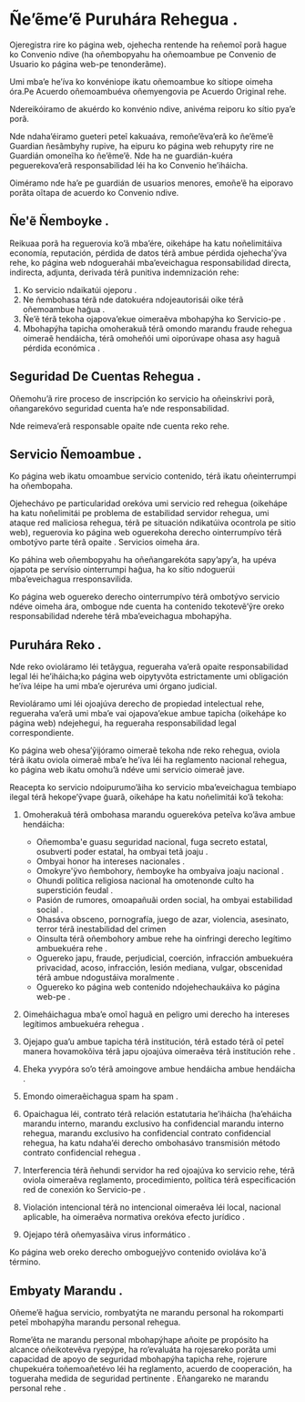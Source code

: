 # Ñe’ẽme’ẽ Puruhára Rehegua .

Ojeregistra rire ko página web, ojehecha rentende ha reñemoĩ porã hague ko Convenio ndive (ha oñembopyahu ha oñemoambue pe Convenio de Usuario ko página web-pe tenonderãme).

Umi mbaʼe heʼíva ko konvéniope ikatu oñemoambue ko sítiope oimeha óra.Pe Acuerdo oñemoambuéva oñemyengovia pe Acuerdo Original rehe.

Ndereikóiramo de akuérdo ko konvénio ndive, anivéma reiporu ko sítio pyaʼe porã.

Nde ndaha’éiramo gueteri peteĩ kakuaáva, remoñe’ẽva’erã ko ñe’ẽme’ẽ Guardian ñesãmbyhy rupive, ha eipuru ko página web rehupyty rire ne Guardián omoneĩha ko ñe’ẽme’ẽ. Nde ha ne guardián-kuéra peguerekova’erã responsabilidad léi ha ko Convenio he’iháicha.

Oiméramo nde ha’e pe guardián de usuarios menores, emoñe’ẽ ha eiporavo porãta oĩtapa de acuerdo ko Convenio ndive.

## Ñe'ẽ Ñemboyke .

Reikuaa porã ha reguerovia ko’ã mba’ére, oikehápe ha katu noñelimitáiva economía, reputación, pérdida de datos térã ambue pérdida ojehecha’ỹva rehe, ko página web ndoguerahái mba’eveichagua responsabilidad directa, indirecta, adjunta, derivada térã punitiva indemnización rehe:

1. Ko servicio ndaikatúi ojeporu .
1. Ne ñembohasa térã nde datokuéra ndojeautorisái oike térã oñemoambue hag̃ua .
1. Ñe’ẽ térã tekoha ojapova’ekue oimeraẽva mbohapýha ko Servicio-pe .
1. Mbohapýha tapicha omoherakuã térã omondo marandu fraude rehegua oimeraẽ hendáicha, térã omoheñói umi oiporúvape ohasa asy haguã pérdida económica .

## Seguridad De Cuentas Rehegua .

Oñemohu’ã rire proceso de inscripción ko servicio ha oñeinskrivi porã, oñangarekóvo seguridad cuenta ha’e nde responsabilidad.

Nde reimeva’erã responsable opaite nde cuenta reko rehe.

## Servicio Ñemoambue .

Ko página web ikatu omoambue servicio contenido, térã ikatu oñeinterrumpi ha oñembopaha.

Ojehechávo pe particularidad orekóva umi servicio red rehegua (oikehápe ha katu noñelimitái pe problema de estabilidad servidor rehegua, umi ataque red maliciosa rehegua, térã pe situación ndikatúiva ocontrola pe sitio web), reguerovia ko página web oguerekoha derecho ointerrumpívo térã ombotývo parte térã opaite . Servicios oimeha ára.

Ko páhina web oñembopyahu ha oñeñangarekóta sapyʼapyʼa, ha upéva ojapota pe servísio ointerrumpi hag̃ua, ha ko sítio ndoguerúi mbaʼeveichagua rresponsavilida.

Ko página web oguereko derecho ointerrumpívo térã ombotývo servicio ndéve oimeha ára, ombogue nde cuenta ha contenido tekotevẽ’ỹre oreko responsabilidad nderehe térã mba’eveichagua mbohapýha.

## Puruhára Reko .

Nde reko ovioláramo léi tetãygua, regueraha va’erã opaite responsabilidad legal léi he’iháicha;ko página web oipytyvõta estrictamente umi obligación he’íva léipe ha umi mba’e ojeruréva umi órgano judicial.

Revioláramo umi léi ojoajúva derecho de propiedad intelectual rehe, regueraha va’erã umi mba’e vai ojapova’ekue ambue tapicha (oikehápe ko página web) ndejehegui, ha regueraha responsabilidad legal correspondiente.

Ko página web ohesa’ỹijóramo oimeraẽ tekoha nde reko rehegua, oviola térã ikatu oviola oimeraẽ mba’e he’íva léi ha reglamento nacional rehegua, ko página web ikatu omohu’ã ndéve umi servicio oimeraẽ jave.

Reacepta ko servicio ndoipurumo’ãiha ko servicio mba’eveichagua tembiapo ilegal térã hekope’ỹvape g̃uarã, oikehápe ha katu noñelimitái ko’ã tekoha:

1. Omoherakuã térã ombohasa marandu oguerekóva peteĩva ko’ãva ambue hendáicha:

   * Oñemomba'e guasu seguridad nacional, fuga secreto estatal, osubverti poder estatal, ha ombyai tetã joaju .
   * Ombyai honor ha intereses nacionales .
   * Omokyre'ÿvo ñembohory, ñemboyke ha ombyaíva joaju nacional .
   * Ohundi política religiosa nacional ha omotenonde culto ha superstición feudal .
   * Pasión de rumores, omoapañuãi orden social, ha ombyai estabilidad social .
   * Ohasáva obsceno, pornografía, juego de azar, violencia, asesinato, terror térã inestabilidad del crimen
   * Oinsulta térã oñembohory ambue rehe ha oinfringi derecho legítimo ambuekuéra rehe .
   * Oguereko japu, fraude, perjudicial, coerción, infracción ambuekuéra privacidad, acoso, infracción, lesión mediana, vulgar, obscenidad térã ambue ndogustáiva moralmente .
   * Oguereko ko página web contenido ndojehechaukáiva ko página web-pe .

1. Oimeháichagua mba’e omoî haguã en peligro umi derecho ha intereses legítimos ambuekuéra rehegua .
1. Ojejapo gua’u ambue tapicha térã institución, térã estado térã oĩ peteĩ manera hovamokõiva térã japu ojoajúva oimeraẽva térã institución rehe .
1. Eheka yvypóra so’o térã amoingove ambue hendáicha ambue hendáicha .
1. Emondo oimeraẽichagua spam ha spam .
1. Opaichagua léi, contrato térã relación estatutaria he’iháicha (ha’eháicha marandu interno, marandu exclusivo ha confidencial marandu interno rehegua, marandu exclusivo ha confidencial contrato confidencial rehegua, ha katu ndaha’éi derecho ombohasávo transmisión método contrato confidencial rehegua .
1. Interferencia térã ñehundi servidor ha red ojoajúva ko servicio rehe, térã oviola oimeraẽva reglamento, procedimiento, política térã especificación red de conexión ko Servicio-pe .
1. Violación intencional térã no intencional oimeraêva léi local, nacional aplicable, ha oimeraêva normativa orekóva efecto jurídico .
1. Ojejapo térã oñemyasãiva virus informático .

Ko página web oreko derecho omboguejývo contenido ovioláva ko'ã término.

## Embyaty Marandu .

Oñeme’ẽ hag̃ua servicio, rombyatýta ne marandu personal ha rokomparti peteĩ mbohapýha marandu personal rehegua.

Rome’ẽta ne marandu personal mbohapýhape añoite pe propósito ha alcance oñeikotevẽva ryepýpe, ha ro’evaluáta ha rojesareko porãta umi capacidad de apoyo de seguridad mbohapýha tapicha rehe, rojerure chupekuéra toñemoañetévo léi ha reglamento, acuerdo de cooperación, ha togueraha medida de seguridad pertinente . Eñangareko ne marandu personal rehe .